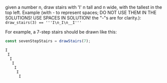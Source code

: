 given a number n, draw stairs with 'I' n tall and n wide, with the tallest in the top left. Example (with - to represent spaces; DO NOT USE THEM IN THE SOLUTIONS! USE SPACES IN SOLUTION! the "-"s are for clarity.):
```draw_stairs(3) == '''I\n_I\n__I'''```

For example, a 7-step stairs should be drawn like this:

```javascript
const sevenStepStairs = drawStairs(7);
```

```
I
 I
  I
   I
    I
     I
      I
```